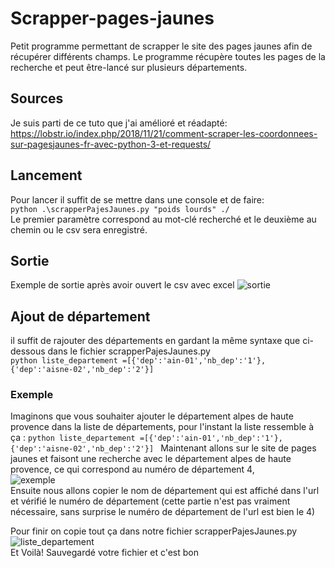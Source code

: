 # Scrapper-pages-jaunes
Petit programme permettant de scrapper le site des  pages jaunes afin de récupérer différents champs. Le programme récupère toutes les pages de la recherche et peut être-lancé sur plusieurs départements.  

## Sources
Je suis parti de ce tuto que j'ai amélioré et réadapté: https://lobstr.io/index.php/2018/11/21/comment-scraper-les-coordonnees-sur-pagesjaunes-fr-avec-python-3-et-requests/

## Lancement
Pour lancer il suffit de se mettre dans une console et de faire:  
```python .\scrapperPajesJaunes.py "poids lourds" ./ ```  
Le premier paramètre correspond au mot-clé recherché et le deuxième au chemin ou le csv sera enregistré.


## Sortie
Exemple de sortie après avoir ouvert le csv avec excel
![sortie](Out.png)

## Ajout de département
il suffit de rajouter des départements en gardant la même syntaxe que ci-dessous dans le fichier scrapperPajesJaunes.py  
    ```python
        liste_departement =[{'dep':'ain-01','nb_dep':'1'},{'dep':'aisne-02','nb_dep':'2'}]
    ```
### Exemple 
Imaginons que vous souhaiter ajouter le département alpes de haute provence dans la liste de départements, pour l'instant la liste ressemble à ça :
    ```python
        liste_departement =[{'dep':'ain-01','nb_dep':'1'},{'dep':'aisne-02','nb_dep':'2'}]
    ```
Maintenant allons sur le site de pages jaunes et faisont une recherche avec le département alpes de haute provence, ce qui correspond au numéro de département 4,  
![exemple](exemple.png)  
Ensuite nous allons copier le nom de département qui est affiché dans l'url et vérifié le numéro de département (cette partie n'est pas vraiment nécessaire, sans surprise le numéro de département de l'url est bien le 4)

Pour finir on copie tout ça dans notre fichier scrapperPajesJaunes.py  
    ![liste_departement](liste_departement.png)  
Et Voilà! Sauvegardé votre fichier et c'est bon 
